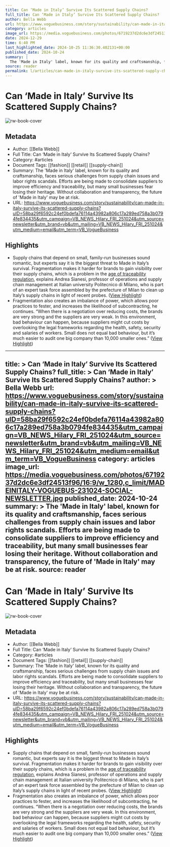 ```yaml
---
title: Can ‘Made in Italy’ Survive Its Scattered Supply Chains?
full_title: Can ‘Made in Italy’ Survive Its Scattered Supply Chains?
author: Bella Webb
url: https://www.voguebusiness.com/story/sustainability/can-made-in-italy-survive-its-scattered-supply-chains?uID=58ba29f6592c24ef0bdefa76114a43982a806c17a289ed758a3b0794fe834435&utm_campaign=VB_NEWS_Hilary_FRI_251024&utm_source=newsletter&utm_brand=vb&utm_mailing=VB_NEWS_Hilary_FRI_251024&utm_medium=email&utm_term=VB_VogueBusiness
category: articles
image_url: https://media.voguebusiness.com/photos/6719237d2dc6e3df24513f96/16:9/w_1280,c_limit/MADEINITALY-VOGUEBUS-231024-SOCIAL-NEWSLETTER.jpg
date: 2024-12-29
time: 6:40 PM
last_highlighted_date: 2024-10-25 11:36:30.402131+00:00
published_date: 2024-10-24
summary: |
  The 'Made in Italy' label, known for its quality and craftsmanship, faces serious challenges from supply chain issues and labor rights scandals. Efforts are being made to consolidate suppliers to improve efficiency and traceability, but many small businesses fear losing their heritage. Without collaboration and transparency, the future of 'Made in Italy' may be at risk.
source: reader
permalink: l/articles/can-made-in-italy-survive-its-scattered-supply-chains
---
```

# Can ‘Made in Italy’ Survive Its Scattered Supply Chains?

![rw-book-cover](https://media.voguebusiness.com/photos/6719237d2dc6e3df24513f96/16:9/w_1280,c_limit/MADEINITALY-VOGUEBUS-231024-SOCIAL-NEWSLETTER.jpg)

## Metadata
- Author: [[Bella Webb]]
- Full Title: Can ‘Made in Italy’ Survive Its Scattered Supply Chains?
- Category: #articles
- Document Tags: [[fashion]] [[retail]] [[supply-chain]] 
- Summary: The 'Made in Italy' label, known for its quality and craftsmanship, faces serious challenges from supply chain issues and labor rights scandals. Efforts are being made to consolidate suppliers to improve efficiency and traceability, but many small businesses fear losing their heritage. Without collaboration and transparency, the future of 'Made in Italy' may be at risk.
- URL: https://www.voguebusiness.com/story/sustainability/can-made-in-italy-survive-its-scattered-supply-chains?uID=58ba29f6592c24ef0bdefa76114a43982a806c17a289ed758a3b0794fe834435&utm_campaign=VB_NEWS_Hilary_FRI_251024&utm_source=newsletter&utm_brand=vb&utm_mailing=VB_NEWS_Hilary_FRI_251024&utm_medium=email&utm_term=VB_VogueBusiness

## Highlights
- Supply chains that depend on small, family-run businesses sound romantic, but experts say it is the biggest threat to Made in Italy’s survival. Fragmentation makes it harder for brands to gain visibility over their supply chains, which is a problem in the [age of traceability regulation](https://www.voguebusiness.com/story/sustainability/the-fashion-execs-guide-to-digital-product-passports), explains Andrea Sianesi, professor of operations and supply chain management at Italian university Politecnico di Milano, who is part of an expert task force assembled by the prefecture of Milan to clean up Italy’s supply chains in light of recent probes. ([View Highlight](https://read.readwise.io/read/01jb1qc4981aq23h41qs9b8dte))
- Fragmentation also creates an imbalance of power, which allows poor practices to fester, and increases the likelihood of subcontracting, he continues. “When there is a negotiation over reducing costs, the brands are very strong and the suppliers are very weak. In this environment, bad behaviour can happen, because suppliers might cut costs by overlooking the legal frameworks regarding the health, safety, security and salaries of workers. Small does not equal bad behaviour, but it’s much easier to audit one big company than 10,000 smaller ones.” ([View Highlight](https://read.readwise.io/read/01jb1qddf018a7232tjany716w))


---
title: >
  Can ‘Made in Italy’ Survive Its Scattered Supply Chains?
full_title: >
  Can ‘Made in Italy’ Survive Its Scattered Supply Chains?
author: >
  Bella Webb
url: https://www.voguebusiness.com/story/sustainability/can-made-in-italy-survive-its-scattered-supply-chains?uID=58ba29f6592c24ef0bdefa76114a43982a806c17a289ed758a3b0794fe834435&utm_campaign=VB_NEWS_Hilary_FRI_251024&utm_source=newsletter&utm_brand=vb&utm_mailing=VB_NEWS_Hilary_FRI_251024&utm_medium=email&utm_term=VB_VogueBusiness
category: articles
image_url: https://media.voguebusiness.com/photos/6719237d2dc6e3df24513f96/16:9/w_1280,c_limit/MADEINITALY-VOGUEBUS-231024-SOCIAL-NEWSLETTER.jpg
published_date: 2024-10-24
summary: >
  The 'Made in Italy' label, known for its quality and craftsmanship, faces serious challenges from supply chain issues and labor rights scandals. Efforts are being made to consolidate suppliers to improve efficiency and traceability, but many small businesses fear losing their heritage. Without collaboration and transparency, the future of 'Made in Italy' may be at risk.
source: reader
---
# Can ‘Made in Italy’ Survive Its Scattered Supply Chains?

![rw-book-cover](https://media.voguebusiness.com/photos/6719237d2dc6e3df24513f96/16:9/w_1280,c_limit/MADEINITALY-VOGUEBUS-231024-SOCIAL-NEWSLETTER.jpg)

## Metadata
- Author: [[Bella Webb]]
- Full Title: Can ‘Made in Italy’ Survive Its Scattered Supply Chains?
- Category: #articles
- Document Tags: [[fashion]] [[retail]] [[supply-chain]] 
- Summary: The 'Made in Italy' label, known for its quality and craftsmanship, faces serious challenges from supply chain issues and labor rights scandals. Efforts are being made to consolidate suppliers to improve efficiency and traceability, but many small businesses fear losing their heritage. Without collaboration and transparency, the future of 'Made in Italy' may be at risk.
- URL: https://www.voguebusiness.com/story/sustainability/can-made-in-italy-survive-its-scattered-supply-chains?uID=58ba29f6592c24ef0bdefa76114a43982a806c17a289ed758a3b0794fe834435&utm_campaign=VB_NEWS_Hilary_FRI_251024&utm_source=newsletter&utm_brand=vb&utm_mailing=VB_NEWS_Hilary_FRI_251024&utm_medium=email&utm_term=VB_VogueBusiness

## Highlights
- Supply chains that depend on small, family-run businesses sound romantic, but experts say it is the biggest threat to Made in Italy’s survival. Fragmentation makes it harder for brands to gain visibility over their supply chains, which is a problem in the [age of traceability regulation](https://www.voguebusiness.com/story/sustainability/the-fashion-execs-guide-to-digital-product-passports), explains Andrea Sianesi, professor of operations and supply chain management at Italian university Politecnico di Milano, who is part of an expert task force assembled by the prefecture of Milan to clean up Italy’s supply chains in light of recent probes. ([View Highlight](https://read.readwise.io/read/01jb1qc4981aq23h41qs9b8dte))
- Fragmentation also creates an imbalance of power, which allows poor practices to fester, and increases the likelihood of subcontracting, he continues. “When there is a negotiation over reducing costs, the brands are very strong and the suppliers are very weak. In this environment, bad behaviour can happen, because suppliers might cut costs by overlooking the legal frameworks regarding the health, safety, security and salaries of workers. Small does not equal bad behaviour, but it’s much easier to audit one big company than 10,000 smaller ones.” ([View Highlight](https://read.readwise.io/read/01jb1qddf018a7232tjany716w))


